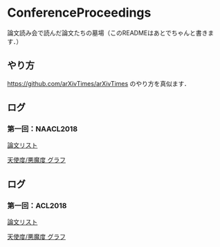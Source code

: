 # ConferenceProceedings
論文読み会で読んだ論文たちの墓場（このREADMEはあとでちゃんと書きます．）

## やり方
https://github.com/arXivTimes/arXivTimes のやり方を真似ます．

## ログ
### 第一回：NAACL2018 
 [論文リスト](https://github.com/OnizukaLab/ConferenceProceedings/blob/master/NAACL2018log.md)

[天使度/悪魔度 グラフ](http://linoit.com/users/nomoto_eriko/canvases/NAACL2018)

## ログ
### 第一回：ACL2018 
 [論文リスト](https://github.com/OnizukaLab/ConferenceProceedings/blob/master/ACL2018log.md)

[天使度/悪魔度 グラフ](http://linoit.com/users/nomoto_eriko/canvases/ACL2018)
